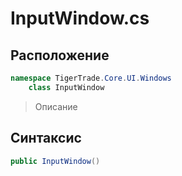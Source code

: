 
# InputWindow.cs
## Расположение
```csharp
namespace TigerTrade.Core.UI.Windows  
    class InputWindow
```

> Описание

## Синтаксис
```csharp
public InputWindow()
```
